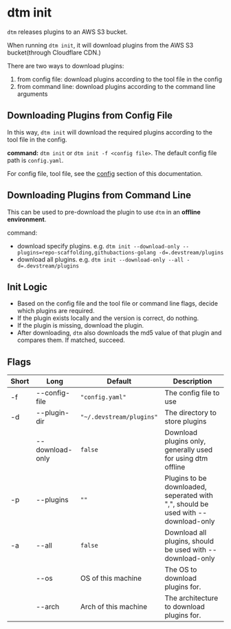 # dtm init

`dtm` releases plugins to an AWS S3 bucket. 

When running `dtm init`, it will download plugins from the AWS S3 bucket(through Cloudflare CDN.)

There are two ways to download plugins:

1. from config file: download plugins according to the tool file in the config
2. from command line: download plugins according to the command line arguments

## Downloading Plugins from Config File

In this way, `dtm init` will download the required plugins according to the tool file in the config.

**command:** `dtm init` or `dtm init -f <config file>`. The default config file path is `config.yaml`.

For config file, tool file, see the [config](../core-concepts/config.md) section of this documentation.

## Downloading Plugins from Command Line

This can be used to pre-download the plugin to use `dtm` in an **offline environment**.

command: 

- download specify plugins. e.g. `dtm init --download-only --plugins=repo-scaffolding,githubactions-golang -d=.devstream/plugins`
- download all plugins. e.g. `dtm init --download-only --all -d=.devstream/plugins`

## Init Logic

- Based on the config file and the tool file or command line flags, decide which plugins are required.
- If the plugin exists locally and the version is correct, do nothing.
- If the plugin is missing, download the plugin.
- After downloading, `dtm` also downloads the md5 value of that plugin and compares them. If matched, succeed.

## Flags

| Short | Long            | Default                  | Description                                                                       |
|-------|-----------------|--------------------------|-----------------------------------------------------------------------------------|
| -f    | --config-file   | `"config.yaml"`          | The config file to use                                                            |
| -d    | --plugin-dir    | `"~/.devstream/plugins"` | The directory to store plugins                                                    |
|       | --download-only | `false`                  | Download plugins only, generally used for using dtm offline                       |
| -p    | --plugins       | `""`                     | Plugins to be downloaded, seperated with ",", should be used with --download-only |
| -a    | --all           | `false`                  | Download all plugins, should be used with --download-only                         |
|       | --os            | OS of this machine       | The OS to download plugins for.                                                   |
|       | --arch          | Arch of this machine     | The architecture to download plugins for.                                         |

